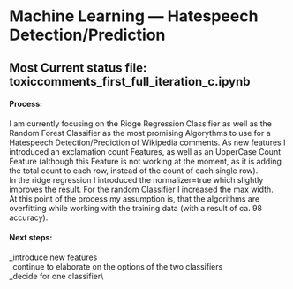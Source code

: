 # Machine Learning — Hatespeech Detection/Prediction
## Most Current status file: toxiccomments_first_full_iteration_c.ipynb

#### Process: 
I am currently focusing on the Ridge Regression Classifier as well as the Random Forest Classifier as the most promising Algorythms to use for a Hatespeech Detection/Prediction of Wikipedia comments. As new features I introduced an exclamation count Features, as well as an UpperCase Count Feature (although this Feature is not working at the moment, as it is adding the total count to each row, instead of the count of each single row).\
In the ridge regression I introduced the normalizer=true which slightly improves the result. For the random Classifier I  increased the max width.\
At this point of the process my assumption is, that the algorithms are overfitting while working with the training data (with a result of ca. 98 accuracy). 
#### Next steps:
_introduce new features\
_continue to elaborate on the options of the two classifiers\
_decide for one classifier\
